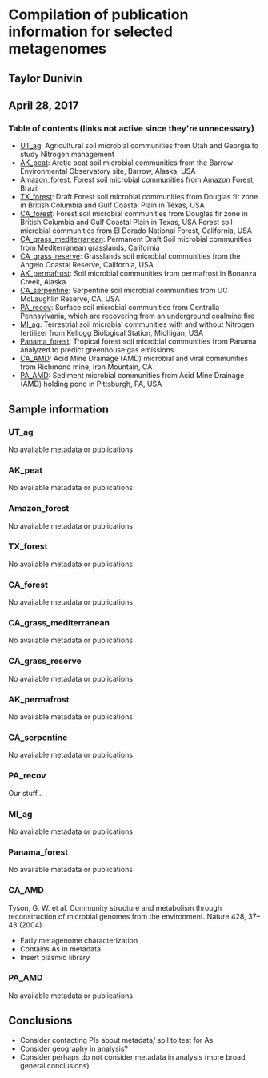 # Compilation of publication information for selected metagenomes
## Taylor Dunivin
## April 28, 2017

### Table of contents (links not active since they're unnecessary)
* [UT_ag](): Agricultural soil microbial communities from Utah and Georgia to study Nitrogen management
* [AK_peat](): Arctic peat soil microbial communities from the Barrow Environmental Observatory site, Barrow, Alaska, USA
* [Amazon_forest](): Forest soil microbial communities from Amazon Forest, Brazil
* [TX_forest](): Draft Forest soil microbial communities from Douglas fir zone in British Columbia and Gulf Coastal Plain in Texas, USA
* [CA_forest](): Forest soil microbial communities from Douglas fir zone in British Columbia and Gulf Coastal Plain in Texas, USA Forest soil microbial communities from El Dorado National Forest, California, USA
* [CA_grass_mediterranean](): Permanent Draft Soil microbial communities from Mediterranean grasslands, California
* [CA_grass_reserve](): Grasslands soil microbial communities from the Angelo Coastal Reserve, California, USA
* [AK_permafrost](): Soil microbial communities from permafrost in Bonanza Creek, Alaska 
* [CA_serpentine](): Serpentine soil microbial communities from UC McLaughlin Reserve, CA, USA
* [PA_recov](): Surface soil microbial communities from Centralia Pennsylvania, which are recovering from an underground coalmine fire
* [MI_ag](): Terrestrial soil microbial communities with and without Nitrogen fertilizer from Kellogg Biological Station, Michigan, USA
* [Panama_forest](): Tropical forest soil microbial communities from Panama analyzed to predict greenhouse gas emissions
* [CA_AMD](): Acid Mine Drainage (AMD) microbial and viral communities from Richmond mine, Iron Mountain, CA 
* [PA_AMD](): Sediment microbial communities from Acid Mine Drainage (AMD) holding pond in Pittsburgh, PA, USA


## Sample information
### UT_ag
No available metadata or publications

### AK_peat
No available metadata or publications

### Amazon_forest
No available metadata or publications

### TX_forest
No available metadata or publications

### CA_forest
No available metadata or publications

### CA_grass_mediterranean
No available metadata or publications

### CA_grass_reserve
No available metadata or publications

### AK_permafrost
No available metadata or publications

### CA_serpentine
No available metadata or publications

### PA_recov
Our stuff... 

### MI_ag
No available metadata or publications

### Panama_forest
No available metadata or publications

### CA_AMD
Tyson, G. W. et al. Community structure and metabolism through reconstruction of microbial genomes from the environment. Nature 428, 37–43 (2004).
* Early metagenome characterization
* Contains As in metadata
* Insert plasmid library

### PA_AMD
No available metadata or publications

## Conclusions
* Consider contacting PIs about metadata/ soil to test for As
* Consider geography in analysis?
* Consider perhaps do not consider metadata in analysis (more broad, general conclusions)

